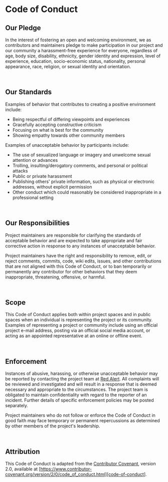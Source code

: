 # Code of Conduct

## Our Pledge

In the interest of fostering an open and welcoming environment, we as contributors and maintainers pledge to make participation in our project and our community a harassment-free experience for everyone, regardless of age, body size, disability, ethnicity, gender identity and expression, level of experience, education, socio-economic status, nationality, personal appearance, race, religion, or sexual identity and orientation.

<br>

## Our Standards

Examples of behavior that contributes to creating a positive environment include:

- Being respectful of differing viewpoints and experiences
- Gracefully accepting constructive criticism
- Focusing on what is best for the community
- Showing empathy towards other community members

Examples of unacceptable behavior by participants include:

- The use of sexualized language or imagery and unwelcome sexual attention or advances
- Trolling, insulting/derogatory comments, and personal or political attacks
- Public or private harassment
- Publishing others' private information, such as physical or electronic addresses, without explicit permission
- Other conduct which could reasonably be considered inappropriate in a professional setting

<br>

## Our Responsibilities

Project maintainers are responsible for clarifying the standards of acceptable behavior and are expected to take appropriate and fair corrective action in response to any instances of unacceptable behavior.

Project maintainers have the right and responsibility to remove, edit, or reject comments, commits, code, wiki edits, issues, and other contributions that are not aligned with this Code of Conduct, or to ban temporarily or permanently any contributor for other behaviors that they deem inappropriate, threatening, offensive, or harmful.

<br>

## Scope

This Code of Conduct applies both within project spaces and in public spaces when an individual is representing the project or its community. Examples of representing a project or community include using an official project e-mail address, posting via an official social media account, or acting as an appointed representative at an online or offline event.

<br>

## Enforcement

Instances of abusive, harassing, or otherwise unacceptable behavior may be reported by contacting the project team at [Red Alert][red-alert]. All complaints will be reviewed and investigated and will result in a response that is deemed necessary and appropriate to the circumstances. The project team is obligated to maintain confidentiality with regard to the reporter of an incident. Further details of specific enforcement policies may be posted separately.

Project maintainers who do not follow or enforce the Code of Conduct in good faith may face temporary or permanent repercussions as determined by other members of the project's leadership.

<br>

## Attribution

This Code of Conduct is adapted from the [Contributor Covenant][contributor-convenant], version 2.0, available at [https://www.contributor-covenant.org/version/2/0/code_of_conduct.html][code-of-conduct].

[red-alert]: https://github.com/mrjadeja/vishesh/discussions/new?category=red-alert "Raise an inappropiate behaviour"
[contributor-convenant]: https://www.contributor-covenant.org "Contributor convenant"
[code-of-conduct]: https://www.contributor-covenant.org/version/2/0/code_of_conduct.html "Code of conduct"
